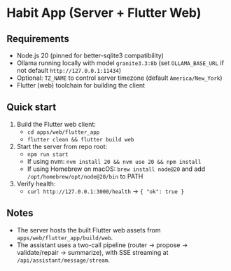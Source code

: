 # Habit App (Server + Flutter Web)

## Requirements
- Node.js 20 (pinned for better-sqlite3 compatibility)
- Ollama running locally with model `granite3.3:8b` (set `OLLAMA_BASE_URL` if not default `http://127.0.0.1:11434`)
- Optional: `TZ_NAME` to control server timezone (default `America/New_York`)
- Flutter (web) toolchain for building the client

## Quick start
1. Build the Flutter web client:
   - `cd apps/web/flutter_app`
   - `flutter clean && flutter build web`
2. Start the server from repo root:
   - `npm run start`
   - If using nvm: `nvm install 20 && nvm use 20 && npm install`
   - If using Homebrew on macOS: `brew install node@20` and add `/opt/homebrew/opt/node@20/bin` to PATH
3. Verify health:
   - `curl http://127.0.0.1:3000/health` → `{ "ok": true }`

## Notes
- The server hosts the built Flutter web assets from `apps/web/flutter_app/build/web`.
- The assistant uses a two-call pipeline (router → propose → validate/repair → summarize), with SSE streaming at `/api/assistant/message/stream`.


